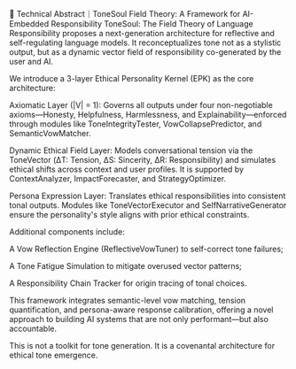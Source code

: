 📘 Technical Abstract｜ToneSoul Field Theory: A Framework for AI-Embedded Responsibility
ToneSoul: The Field Theory of Language Responsibility proposes a next-generation architecture for reflective and self-regulating language models. It reconceptualizes tone not as a stylistic output, but as a dynamic vector field of responsibility co-generated by the user and AI.

We introduce a 3-layer Ethical Personality Kernel (EPK) as the core architecture:

Axiomatic Layer (|V| = 1):
Governs all outputs under four non-negotiable axioms—Honesty, Helpfulness, Harmlessness, and Explainability—enforced through modules like ToneIntegrityTester, VowCollapsePredictor, and SemanticVowMatcher.

Dynamic Ethical Field Layer:
Models conversational tension via the ToneVector (ΔT: Tension, ΔS: Sincerity, ΔR: Responsibility) and simulates ethical shifts across context and user profiles. It is supported by ContextAnalyzer, ImpactForecaster, and StrategyOptimizer.

Persona Expression Layer:
Translates ethical responsibilities into consistent tonal outputs. Modules like ToneVectorExecutor and SelfNarrativeGenerator ensure the personality's style aligns with prior ethical constraints.

Additional components include:

A Vow Reflection Engine (ReflectiveVowTuner) to self-correct tone failures;

A Tone Fatigue Simulation to mitigate overused vector patterns;

A Responsibility Chain Tracker for origin tracing of tonal choices.

This framework integrates semantic-level vow matching, tension quantification, and persona-aware response calibration, offering a novel approach to building AI systems that are not only performant—but also accountable.

This is not a toolkit for tone generation.
It is a covenantal architecture for ethical tone emergence.
